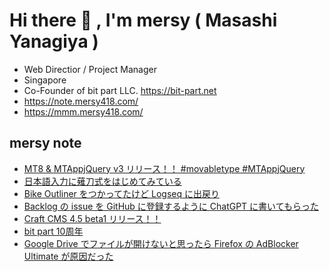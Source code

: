 # Hi there 👋 , I'm mersy ( Masashi Yanagiya )

- Web Directior / Project Manager
- Singapore
- Co-Founder of bit part LLC. https://bit-part.net
- https://note.mersy418.com/
- https://mmm.mersy418.com/

## mersy note
<!-- BLOG-POST-LIST:START -->
- [MT8 &amp; MTAppjQuery v3 リリース！！ #movabletype #MTAppjQuery](https://note.mersy418.com/article/mt8-mtappjquery-v3?utm_source=feed)
- [日本語入力に薙刀式をはじめてみている](https://note.mersy418.com/article/try-naginatashiki?utm_source=feed)
- [Bike Outliner をつかってたけど Logseq に出戻り](https://note.mersy418.com/article/bike-outliner-to-logseq?utm_source=feed)
- [Backlog の issue を GitHub に登録するように ChatGPT に書いてもらった](https://note.mersy418.com/article/backlog-issue-sync-to-github-with-chatgpt?utm_source=feed)
- [Craft CMS 4.5 beta1 リリース！！](https://note.mersy418.com/article/craftcms-4-5-beta1-released?utm_source=feed)
- [bit part 10周年](https://note.mersy418.com/article/bitpart-10th?utm_source=feed)
- [Google Drive でファイルが開けないと思ったら Firefox の AdBlocker Ultimate が原因だった](https://note.mersy418.com/article/firefox-adblocker-google-drive?utm_source=feed)
<!-- BLOG-POST-LIST:END -->

